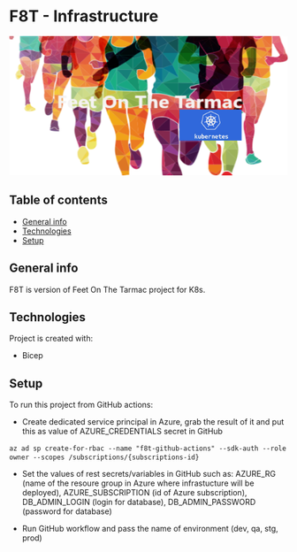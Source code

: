 # F8T - Infrastructure
![Project logo](./docs/f8t-logo.png)

## Table of contents
* [General info](#general-info)
* [Technologies](#technologies)
* [Setup](#setup)

## General info
F8T is version of Feet On The Tarmac project for K8s.
	
## Technologies
Project is created with:
* Bicep
	
## Setup
To run this project from GitHub actions:
* Create dedicated service principal in Azure, grab the result of it and put this as value of AZURE_CREDENTIALS secret in GitHub

```
az ad sp create-for-rbac --name "f8t-github-actions" --sdk-auth --role owner --scopes /subscriptions/{subscriptions-id}
```

* Set the values of rest secrets/variables in GitHub such as: AZURE_RG (name of the resoure group in Azure where infrastucture will be deployed), AZURE_SUBSCRIPTION (id of Azure subscription), DB_ADMIN_LOGIN (login for database), DB_ADMIN_PASSWORD (password for database)

* Run GitHub workflow and pass the name of environment (dev, qa, stg, prod)
